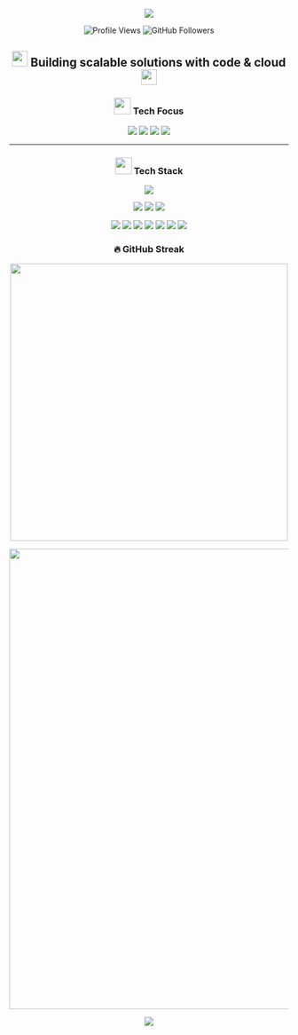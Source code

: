 <!-- Animated Header -->
<p align="center">
  <img src="https://capsule-render.vercel.app/api?type=waving&color=4169E1&height=200&section=header&text=Hi,%20I'm%20Len&fontSize=60&fontColor=ffffff&animation=fadeIn&fontAlignY=35&desc=Developer%20💻&descAlignY=55&descAlign=50" />
</p>

<!-- Profile Views & Followers -->
<p align="center">
  <img src="https://visitor-badge.laobi.icu/badge?page_id=htm-len.htm-len&style=flat-square&color=4169E1" alt="Profile Views" />
  <img src="https://img.shields.io/github/followers/htm-len?label=Followers&style=flat-square&color=4169E1" alt="GitHub Followers" />
</p>

<!-- Quick Tagline -->
<h2 align="center">
  <img src="https://media.giphy.com/media/hvRJCLFzcasrR4ia7z/giphy.gif" width="28">
  Building scalable solutions with code & cloud
  <img src="https://media.giphy.com/media/hvRJCLFzcasrR4ia7z/giphy.gif" width="28">
</h2>

<!-- Visual Profile -->
<h3 align="center">
  <img src="https://raw.githubusercontent.com/TheDudeThatCode/TheDudeThatCode/master/Assets/Developer.gif" width="30"> Tech Focus
</h3>

<p align="center">
  <img src="https://img.shields.io/badge/-Cloud Platforms (AWS, Azure, GCP)-232F3E?style=for-the-badge&logo=cloudflare&logoColor=white" />
  <img src="https://img.shields.io/badge/-Infrastructure as Code-7B42BC?style=for-the-badge&logo=terraform&logoColor=white" />
  <img src="https://img.shields.io/badge/-LLMs & Prompting-FF4081?style=for-the-badge&logo=OpenAI&logoColor=white" />
  <img src="https://img.shields.io/badge/-APIs & Backend Systems-4B8BBE?style=for-the-badge&logo=fastapi&logoColor=white" />
</p>

---

<!-- Tech Stack Section -->
<h3 align="center">
  <img src="https://media.giphy.com/media/WUlplcMpOCEmTGBtBW/giphy.gif" width="30"> Tech Stack
</h3>

<!-- Languages -->
<p align="center">
  <img src="https://img.shields.io/badge/Python-3776AB?style=for-the-badge&logo=python&logoColor=white" />
</p>

<!-- Cloud & DevOps -->
<p align="center">
  <img src="https://img.shields.io/badge/AWS-232F3E?style=for-the-badge&logo=amazonaws&logoColor=white" />
  <img src="https://img.shields.io/badge/Azure-0078D4?style=for-the-badge&logo=microsoftazure&logoColor=white" />
  <img src="https://img.shields.io/badge/GCP-4285F4?style=for-the-badge&logo=googlecloud&logoColor=white" />
</p>

<!-- Tools -->
<p align="center">
  <img src="https://img.shields.io/badge/Git-F05032?style=for-the-badge&logo=git&logoColor=white" />
  <img src="https://img.shields.io/badge/VS Code-007ACC?style=for-the-badge&logo=visualstudiocode&logoColor=white" />
  <img src="https://img.shields.io/badge/Docker-2496ED?style=for-the-badge&logo=docker&logoColor=white" />
  <img src="https://img.shields.io/badge/GitHub Actions-2088FF?style=for-the-badge&logo=githubactions&logoColor=white" />
  <img src="https://img.shields.io/badge/AWS CDK-FF9900?style=for-the-badge&logo=amazonaws&logoColor=white" />
  <img src="https://img.shields.io/badge/Zsh-89e051?style=for-the-badge&logo=gnu-bash&logoColor=white" />
  <img src="https://img.shields.io/badge/Shell Scripting-4EAA25?style=for-the-badge&logo=gnubash&logoColor=white" />
</p>


<!-- GitHub Streak -->
<h3 align="center">🔥 GitHub Streak</h3>
<p align="center">
  <img src="https://github-readme-streak-stats.herokuapp.com/?user=htm-len&theme=tokyonight&border_radius=10&fire=DD2727&currStreakNum=DDDDDD&currStreakLabel=DDDDDD&sideNums=DDDDDD&sideLabels=DDDDDD&dates=DDDDDD&background=0D1117&ring=4169E1&stroke=4169E1" width="500" />
</p>


<!-- Activity Graph -->
<p align="center">
  <a href="https://github.com/ashutosh00710/github-readme-activity-graph">
    <img src="https://github-readme-activity-graph.vercel.app/graph?username=htm-len&theme=react-dark&area=true&hide_border=true&bg_color=0D1117&line=4169E1&point=FFFFFF&color=FFFFFF&area_color=4169E1" width="830"/>
  </a>
</p>

<!-- Animated Footer -->
<p align="center">
  <img src="https://capsule-render.vercel.app/api?type=waving&color=4169E1&height=120&section=footer" />
</p>
